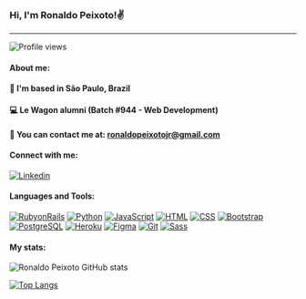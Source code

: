 ### Hi, I'm Ronaldo Peixoto!✌️
___________________________________________

<p align="left">   <img alingn="center" src="https://komarev.com/ghpvc/?username=rpjunior95&color=blue" alt="Profile views" /> </p>

#### About me:

#### 📍 I'm based in São Paulo, Brazil
#### 💻 Le Wagon alumni (Batch #944 - Web Development)
#### 📩 You can contact me at: ronaldopeixotojr@gmail.com

#### Connect with me:

[![Linkedin](https://img.shields.io/badge/LinkedIn-0077B5?style=for-the-badge&logo=linkedin&logoColor=white)](https://www.linkedin.com/in/ronaldopeixotojr/)

#### Languages and Tools:

[![RubyonRails](https://img.shields.io/badge/Ruby_on_Rails-CC0000?style=for-the-badge&logo=ruby-on-rails&logoColor=white)](https://rubyonrails.org/) [![Python](https://img.shields.io/badge/Python-14354C?style=for-the-badge&logo=python&logoColor=white)](https://www.python.org/) [![JavaScript](https://img.shields.io/badge/JavaScript-F7DF1E?style=for-the-badge&logo=javascript&logoColor=black)](https://www.javascript.com/) [![HTML](https://img.shields.io/badge/HTML5-E34F26?style=for-the-badge&logo=html5&logoColor=white)](https://developer.mozilla.org/pt-BR/docs/Web/HTML) [![CSS](https://img.shields.io/badge/CSS3-1572B6?style=for-the-badge&logo=css3&logoColor=white)](https://www.w3schools.com/css/) [![Bootstrap](https://img.shields.io/badge/Bootstrap-563D7C?style=for-the-badge&logo=bootstrap&logoColor=white)](https://getbootstrap.com/) [![PostgreSQL](https://img.shields.io/badge/PostgreSQL-316192?style=for-the-badge&logo=postgresql&logoColor=white)](https://www.postgresql.org/) [![Heroku](https://img.shields.io/badge/Heroku-430098?style=for-the-badge&logo=heroku&logoColor=white)](https://www.heroku.com/) [![Figma](https://img.shields.io/badge/Figma-F24E1E?style=for-the-badge&logo=figma&logoColor=white)](https://www.figma.com/) [![Git](https://img.shields.io/badge/GIT-E44C30?style=for-the-badge&logo=git&logoColor=white)](https://git-scm.com/) [![Sass](https://img.shields.io/badge/Sass-CC6699?style=for-the-badge&logo=sass&logoColor=white)](https://sass-lang.com/)

#### My stats:

![Ronaldo Peixoto GitHub stats](https://github-readme-stats.vercel.app/api?username=rpjunior95&show_icons=true&theme=default)

[![Top Langs](https://github-readme-stats.vercel.app/api/top-langs/?username=rpjunior95&layout=compact)](https://github.com/rpjunior95/github-readme-stats)





